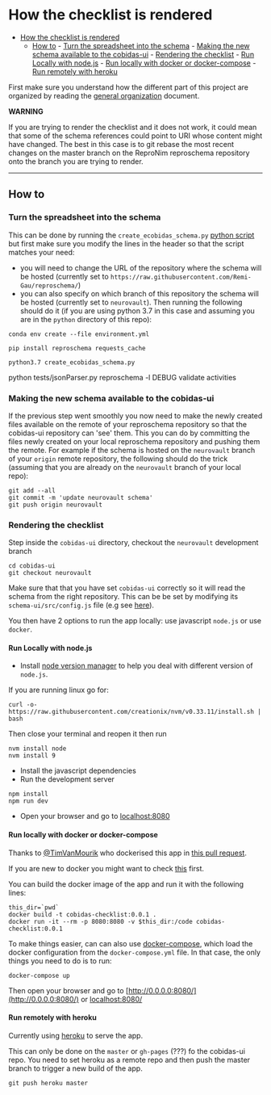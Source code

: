 # How the checklist is rendered

<!-- TOC -->
<!-- lint disable -->
-   [How the checklist is rendered](#how-the-checklist-is-rendered)
    -   [How to](#how-to) -
    [Turn the spreadsheet into the schema](#turn-the-spreadsheet-into-the-schema) -
    [Making the new schema available to the cobidas-ui](#making-the-new-schema-available-to-the-cobidas-ui) -
    [Rendering the checklist](#rendering-the-checklist) -
    [Run Locally with node.js](#run-locally-with-nodejs) -
    [Run locally with docker or docker-compose](#run-locally-with-docker-or-docker-compose) -
    [Run remotely with heroku](#run-remotely-with-heroku)
<!-- lint enable -->
<!-- /TOC -->

First make sure you understand how the different part of this project are
organized by reading the [general organization](./general_organization.md)
document.

**WARNING**

If you are trying to render the checklist and it does not work, it could mean
that some of the schema references could point to URI whose content might have
changed. The best in this case is to git rebase the most recent changes on the
master branch on the ReproNim reproschema repository onto the branch you are
trying to render.

---

## How to

### Turn the spreadsheet into the schema

This can be done by running the `create_ecobidas_schema.py`
[python script](./python/create_ecobidas_schema.py) but first make sure you
modify the lines in the header so that the script matches your need:

-   you will need to change the URL of the repository where the schema will be
    hosted (currently set to
    `https://raw.githubusercontent.com/Remi-Gau/reproschema/`)
-   you can also specify on which branch of this repository the schema will be
    hosted (currently set to `neurovault`). Then running the following should do
    it (if you are using python 3.7 in this case and assuming you are in the
    `python` directory of this repo):

```
conda env create --file environment.yml
```

```
pip install reproschema requests_cache
```

```
python3.7 create_ecobidas_schema.py
```

python tests/jsonParser.py reproschema -l DEBUG validate activities

### Making the new schema available to the cobidas-ui

If the previous step went smoothly you now need to make the newly created files
available on the remote of your reproschema repository so that the cobidas-ui
repository can 'see' them. This you can do by committing the files newly created
on your local reproschema repository and pushing them the remote. For example if
the schema is hosted on the `neurovault` branch of your `origin` remote
repository, the following should do the trick (assuming that you are already on
the `neurovault` branch of your local repo):

```
git add --all
git commit -m 'update neurovault schema'
git push origin neurovault
```

### Rendering the checklist

Step inside the `cobidas-ui` directory, checkout the `neurovault` development
branch

```
cd cobidas-ui
git checkout neurovault
```

Make sure that that you have set `cobidas-ui` correctly so it will read the
schema from the right repository. This can be be set by modifying its
`schema-ui/src/config.js` file (e.g see
[here](https://github.com/Remi-Gau/cobidas-ui/blob/COBIDAS/src/config.js)).

You then have 2 options to run the app locally: use javascript `node.js` or use
`docker`.

#### Run Locally with node.js

-   Install [node version manager](https://github.com/nvm-sh/nvm) to help you
    deal with different version of `node.js`.

If you are running linux go for:

```
curl -o- https://raw.githubusercontent.com/creationix/nvm/v0.33.11/install.sh | bash
```

Then close your terminal and reopen it then run

```
nvm install node
nvm install 9
```

-   Install the javascript dependencies
-   Run the development server

```
npm install
npm run dev
```

-   Open your browser and go to [localhost:8080](localhost:8080)

#### Run locally with docker or docker-compose

Thanks to [@TimVanMourik](https://github.com/TimVanMourik) who dockerised this
app in [this pull request](https://github.com/Remi-Gau/cobidas-ui/pull/2).

If you are new to docker you might want to check
[this](https://the-turing-way.netlify.com/reproducible_environments/06/containers#Containers_section)
first.

You can build the docker image of the app and run it with the following lines:

```
this_dir=`pwd`
docker build -t cobidas-checklist:0.0.1 .
docker run -it --rm -p 8080:8080 -v $this_dir:/code cobidas-checklist:0.0.1
```

To make things easier, can can also use
[docker-compose](https://docs.docker.com/compose), which load the docker
configuration from the `docker-compose.yml` file. In that case, the only things
you need to do is to run:

```
docker-compose up
```

Then open your browser and go to [http://0.0.0.0:8080/](http://0.0.0.0:8080/) or
[localhost:8080/](localhost:8080/)

#### Run remotely with heroku

Currently using [heroku](https://dashboard.heroku.com/apps) to serve the app.

This can only be done on the `master` or `gh-pages` (???) fo the cobidas-ui
repo. You need to set heroku as a remote repo and then push the master branch to
trigger a new build of the app.

```
git push heroku master
```
